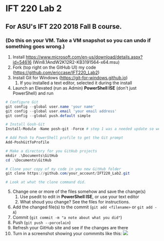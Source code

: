 # IFT 220 Lab 2
## For ASU's IFT 220 2018 Fall B course.

### (Do this on your VM.  Take a VM snapshot so you can undo if something goes wrong.)

1.	Install https://www.microsoft.com/en-us/download/details.aspx?id=54616 (Win8.1AndW2K12R2-KB3191564-x64.msu)
2.	Fork (top right on the GitHub UI) my code (https://github.com/ericcase/IFT220_Lab2)
3.	Install Git for Windows (https://git-for-windows.github.io)
    1.	If you installed a text editor, selected it during the install
4.	Launch an Elevated (run as Admin) **PowerShell ISE** (don't just PowerShell) and run
```powershell
# Configure Git
git config --global user.name 'your name'
git config --global user.email 'your email address'
git config --global push.default simple

# Install Gosh-Git
Install-Module -Name posh-git -Force # step 1 was a needed update so we could have the Install-Module cmdlet

# Add Posh to PowerShell profile to get the Git prompt
Add-PoshGitToProfile

# Make a directory for you GitHub projects
mkdir .\Documents\GitHub
cd .\Documents\GitHub

# Clone your copy of my code in you new GitHub folder
git clone https://github.com/your_account/IFT220_Lab2.git

# Look at what the clone command did.
```
5.	Change one or more of the files somehow and save the change(s)
    1.	Use psedit <file name> to edit in **PowerShell ISE**, or use your text editor
    2.  What shoud you change?  See the files for instructions.
6.	Add the changed file(s) to the commit (`git add <filename>` or `git add -A`)
7.	Commit (`git commit -m "a note about what you did"`)
8.	Push (`git push --porcelain`)
9.	Refresh your GitHub site and see if the changes are there
10. Turn in a screenshot showing your commmits like this:
![](https://github.com/ericcase/IFT220_Lab2/blob/master/Lab2_Submit_Example.PNG)

